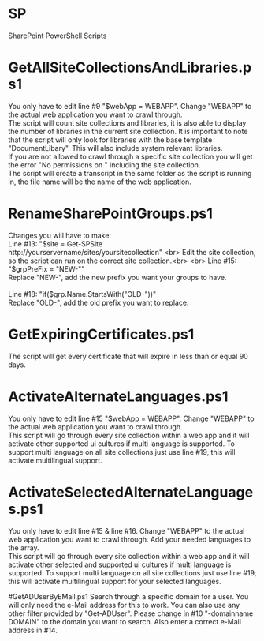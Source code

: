 # SP
SharePoint PowerShell Scripts


# GetAllSiteCollectionsAndLibraries.ps1
You only have to edit line #9 "$webApp = WEBAPP". Change "WEBAPP" to the actual web application you want to crawl through. <br>
The script will count site collections and libraries, it is also able to display the number of libraries in the current site collection. It is important to note that the script will only look for libraries with the base template "DocumentLibary". This will also include system relevant libraries.<br>
If you are not allowed to crawl through a specific site collection you will get the error "No permissions on " including the site collection.<br>
The script will create a transcript in the same folder as the script is running in, the file name will be the name of the web application.

# RenameSharePointGroups.ps1
Changes you will have to make:<br>
Line #13: "$site = Get-SPSite http://yourservername/sites/yoursitecollection" <br>
Edit the site collection, so the script can run on the correct site collection.<br>
<br>
Line #15: "$grpPreFix = "NEW-""<br>
Replace "NEW-", add the new prefix you want your groups to have.<br>
<br>
Line #18: "if($grp.Name.StartsWith("OLD-"))"<br>
Replace "OLD-", add the old prefix you want to replace.<br>

# GetExpiringCertificates.ps1
The script will get every certificate that will expire in less than or equal 90 days.

# ActivateAlternateLanguages.ps1
You only have to edit line #15 "$webApp = WEBAPP". Change "WEBAPP" to the actual web application you want to crawl through. <br>
This script will go through every site collection within a web app and it will activate other supported ui cultures if multi language is supported. To support multi language on all site collections just use line #19, this will activate multilingual support.

# ActivateSelectedAlternateLanguages.ps1
You only have to edit line #15 & line #16. Change "WEBAPP" to the actual web application you want to crawl through. Add your needed languages to the array.<br>
This script will go through every site collection within a web app and it will activate other selected and supported ui cultures if multi language is supported. To support multi language on all site collections just use line #19, this will activate multilingual support for your selected languages.

#GetADUserByEMail.ps1
Search through a specific domain for a user. You will only need the e-Mail address for this to work. You can also use any other filter provided by "Get-ADUser". Please change in #10 "-domainname DOMAIN" to the domain you want to search. Also enter a correct e-Mail address in #14.

